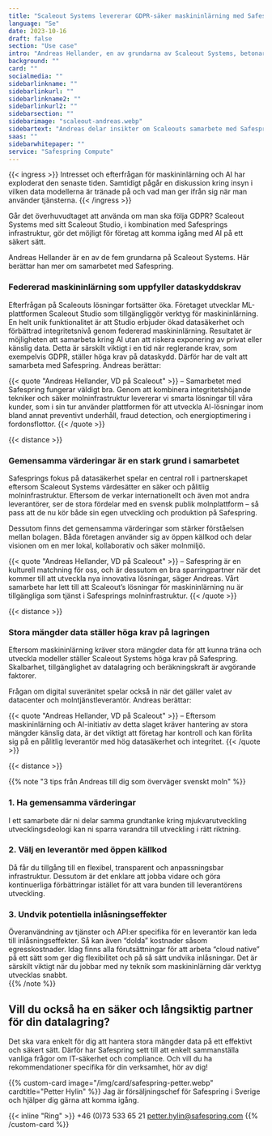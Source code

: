```yaml
---
title: "Scaleout Systems levererar GDPR-säker maskininlärning med Safespring"
language: "Se"
date: 2023-10-16
draft: false
section: "Use case"
intro: "Andreas Hellander, en av grundarna av Scaleout Systems, betonar att det gemensamma värdet av datasäkerhet och användning av öppen källkod har varit en stark grund i samarbetet med Safespring."
background: ""
card: ""
socialmedia: ""
sidebarlinkname: ""
sidebarlinkurl: ""
sidebarlinkname2: ""
sidebarlinkurl2: ""
sidebarsection: ""
sidebarimage: "scaleout-andreas.webp"
sidebartext: "Andreas delar insikter om Scaleouts samarbete med Safespring och vikten av databehandling inom EU."
saas: ""
sidebarwhitepaper: ""
service: "Safespring Compute"
---
```


{{< ingress >}}
Intresset och efterfrågan för maskininlärning och AI har exploderat den senaste tiden. Samtidigt pågår en diskussion kring insyn i vilken data modellerna är tränade på och vad man ger ifrån sig när man använder tjänsterna.
{{< /ingress >}}

Går det överhuvudtaget att använda om man ska följa GDPR? Scaleout Systems med sitt Scaleout Studio, i kombination med Safesprings infrastruktur, gör det möjligt för företag att komma igång med AI på ett säkert sätt.

Andreas Hellander är en av de fem grundarna på Scaleout Systems. Här berättar han mer om samarbetet med Safespring.

### Federerad maskininlärning som uppfyller dataskyddskrav

Efterfrågan på Scaleouts lösningar fortsätter öka. Företaget utvecklar ML-plattformen Scaleout Studio som tillgängliggör verktyg för maskininlärning. En helt unik funktionalitet är att Studio erbjuder ökad datasäkerhet och förbättrad integritetsnivå genom federerad maskininlärning. Resultatet är möjligheten att samarbeta kring AI utan att riskera exponering av privat eller känslig data. Detta är särskilt viktigt i en tid när reglerande krav, som exempelvis GDPR, ställer höga krav på dataskydd. Därför har de valt att samarbeta med Safespring. Andreas berättar:

{{< quote "Andreas Hellander, VD på Scaleout" >}}
– Samarbetet med Safespring fungerar väldigt bra. Genom att kombinera integritetshöjande tekniker och säker molninfrastruktur levererar vi smarta lösningar till våra kunder, som i sin tur använder plattformen för att utveckla AI-lösningar inom bland annat preventivt underhåll, fraud detection, och energioptimering i fordonsflottor.
{{< /quote >}}

{{< distance >}}

### Gemensamma värderingar är en stark grund i samarbetet

Safesprings fokus på datasäkerhet spelar en central roll i partnerskapet eftersom Scaleout Systems värdesätter en säker och pålitlig molninfrastruktur. Eftersom de verkar internationellt och även mot andra leverantörer, ser de stora fördelar med en svensk publik molnplattform – så pass att de nu kör både sin egen utveckling och produktion på Safespring.

Dessutom finns det gemensamma värderingar som stärker förståelsen mellan bolagen. Båda företagen använder sig av öppen källkod och delar visionen om en mer lokal, kollaborativ och säker molnmiljö.

{{< quote "Andreas Hellander, VD på Scaleout" >}}
– Safespring är en kulturell matchning för oss, och är dessutom en bra sparringpartner när det kommer till att utveckla nya innovativa lösningar, säger Andreas. Vårt samarbete har lett till att Scaleout’s lösningar för maskininlärning nu är tillgängliga som tjänst i Safesprings molninfrastruktur.
{{< /quote >}}

{{< distance >}}

### Stora mängder data ställer höga krav på lagringen

Eftersom maskininlärning kräver stora mängder data för att kunna träna och utveckla modeller ställer Scaleout Systems höga krav på Safespring. Skalbarhet, tillgänglighet av datalagring och beräkningskraft är avgörande faktorer.

Frågan om digital suveränitet spelar också in när det gäller valet av datacenter och molntjänstleverantör. Andreas berättar:

{{< quote "Andreas Hellander, VD på Scaleout" >}}
– Eftersom maskininlärning och AI-initiativ av detta slaget kräver hantering av stora mängder känslig data, är det viktigt att företag har kontroll och kan förlita sig på en pålitlig leverantör med hög datasäkerhet och integritet.
{{< /quote >}}

{{< distance >}}

{{% note "3 tips från Andreas till dig som överväger svenskt moln" %}}

### 1. Ha gemensamma värderingar

I ett samarbete där ni delar samma grundtanke kring mjukvarutveckling utvecklingsdeologi kan ni sparra varandra till utveckling i rätt riktning.

### 2. Välj en leverantör med öppen källkod

Då får du tillgång till en flexibel, transparent och anpassningsbar infrastruktur. Dessutom är det enklare att jobba vidare och göra kontinuerliga förbättringar istället för att vara bunden till leverantörens utveckling.

### 3. Undvik potentiella inlåsningseffekter

Överanvändning av tjänster och API:er specifika för en leverantör kan leda till inlåsningseffekter. Så kan även “dolda” kostnader såsom egresskostnader. Idag finns alla förutsättningar för att arbeta “cloud native” på ett sätt som ger dig flexibilitet och på så sätt undvika inlåsningar. Det är särskilt viktigt när du jobbar med ny teknik som maskininlärning där verktyg utvecklas snabbt.  
{{% /note %}}

## Vill du också ha en säker och långsiktig partner för din datalagring?

Det ska vara enkelt för dig att hantera stora mängder data på ett effektivt och säkert sätt. Därför har Safespring sett till att enkelt sammanställa vanliga frågor om IT-säkerhet och compliance. Och vill du ha rekommendationer specifika för din verksamhet, hör av dig!

{{% custom-card image="/img/card/safespring-petter.webp" cardtitle="Petter Hylin" %}}
Jag är försäljningschef för Safespring i Sverige och hjälper dig gärna att komma igång.

{{< inline "Ring" >}} +46 (0)73 533 65 21
petter.hylin@safespring.com
{{% /custom-card %}}
